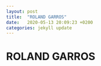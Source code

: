 ```yaml
---
layout: post
title:  "ROLAND GARROS"
date:   2020-05-13 20:09:23 +0200
categories: jekyll update
---
```


# ROLAND GARROS
